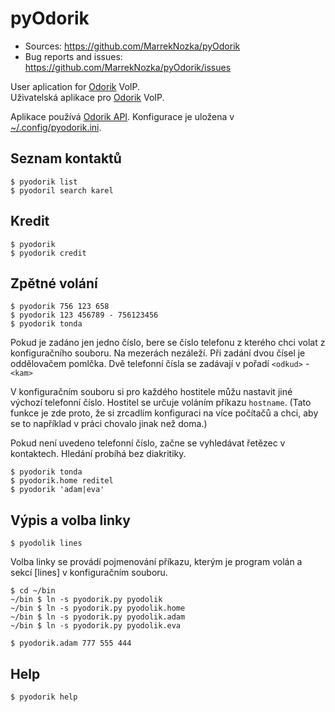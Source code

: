 pyOdorik
=====================

[Odorik]: http://www.odorik.cz

* Sources:                https://github.com/MarrekNozka/pyOdorik
* Bug reports and issues: https://github.com/MarrekNozka/pyOdorik/issues

User aplication for [Odorik][] VoIP.       
Uživatelská aplikace pro [Odorik][] VoIP.


Aplikace používá [Odorik API](https://www.odorik.cz/w/api).
Konfigurace je uložena v [~/.config/pyodorik.ini](pyodorik.ini).



Seznam kontaktů
----------------

    $ pyodorik list
    $ pyodoril search karel


Kredit
-------

    $ pyodorik
    $ pyodorik credit


Zpětné volání
--------------

    $ pyodorik 756 123 658
    $ pyodorik 123 456789 - 756123456
    $ pyodorik tonda


Pokud je zadáno jen jedno číslo, bere se číslo telefonu z kterého
chci volat z konfiguračního souboru. Na mezerách nezáleží. Při zadání dvou
čísel je oddělovačem pomlčka. Dvě telefonní čísla se zadávají v pořadí
`<odkud>` - `<kam>`

V konfiguračním souboru si pro každého hostitele můžu nastavit jiné výchozí
telefonní číslo. Hostitel se určuje voláním příkazu `hostname`. (Tato funkce
je zde proto, že si zrcadlím konfiguraci na více počítačů a chci, aby se to
například v práci chovalo jinak než doma.)

Pokud není uvedeno telefonní číslo, začne se vyhledávat řetězec v kontaktech.
Hledání probíhá bez diakritiky.

    $ pyodorik tonda
    $ pyodorik.home reditel
    $ pyodorik 'adam|eva'

Výpis a volba linky
--------------

    $ pyodolik lines

Volba linky se provádí pojmenování příkazu, kterým je program volán a sekcí
[lines] v konfiguračním souboru.

    $ cd ~/bin
    ~/bin $ ln -s pyodorik.py pyodolik
    ~/bin $ ln -s pyodorik.py pyodolik.home
    ~/bin $ ln -s pyodorik.py pyodolik.adam
    ~/bin $ ln -s pyodorik.py pyodolik.eva

    $ pyodorik.adam 777 555 444


Help
-------

    $ pyodorik help


